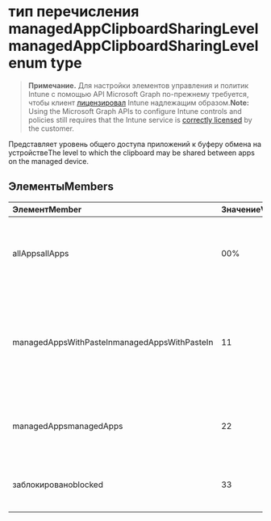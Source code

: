 # <a name="managedappclipboardsharinglevel-enum-type"></a><span data-ttu-id="b9c2a-101">тип перечисления managedAppClipboardSharingLevel</span><span class="sxs-lookup"><span data-stu-id="b9c2a-101">managedAppClipboardSharingLevel enum type</span></span>

> <span data-ttu-id="b9c2a-102">**Примечание.** Для настройки элементов управления и политик Intune с помощью API Microsoft Graph по-прежнему требуется, чтобы клиент [лицензировал](https://go.microsoft.com/fwlink/?linkid=839381) Intune надлежащим образом.</span><span class="sxs-lookup"><span data-stu-id="b9c2a-102">**Note:** Using the Microsoft Graph APIs to configure Intune controls and policies still requires that the Intune service is [correctly licensed](https://go.microsoft.com/fwlink/?linkid=839381) by the customer.</span></span>

<span data-ttu-id="b9c2a-103">Представляет уровень общего доступа приложений к буферу обмена на устройстве</span><span class="sxs-lookup"><span data-stu-id="b9c2a-103">The level to which the clipboard may be shared between apps on the managed device.</span></span>
## <a name="members"></a><span data-ttu-id="b9c2a-104">Элементы</span><span class="sxs-lookup"><span data-stu-id="b9c2a-104">Members</span></span>
|<span data-ttu-id="b9c2a-105">Элемент</span><span class="sxs-lookup"><span data-stu-id="b9c2a-105">Member</span></span>|<span data-ttu-id="b9c2a-106">Значение</span><span class="sxs-lookup"><span data-stu-id="b9c2a-106">Value</span></span>|<span data-ttu-id="b9c2a-107">Описание</span><span class="sxs-lookup"><span data-stu-id="b9c2a-107">Description</span></span>|
|:---|:---|:---|
|<span data-ttu-id="b9c2a-108">allApps</span><span class="sxs-lookup"><span data-stu-id="b9c2a-108">allApps</span></span>|<span data-ttu-id="b9c2a-109">0</span><span class="sxs-lookup"><span data-stu-id="b9c2a-109">0%</span></span>|<span data-ttu-id="b9c2a-110">Общий доступ разрешен между всеми приложениями, управляемыми или нет</span><span class="sxs-lookup"><span data-stu-id="b9c2a-110">Sharing is allowed between all apps, managed or not</span></span>|
|<span data-ttu-id="b9c2a-111">managedAppsWithPasteIn</span><span class="sxs-lookup"><span data-stu-id="b9c2a-111">managedAppsWithPasteIn</span></span>|<span data-ttu-id="b9c2a-112">1</span><span class="sxs-lookup"><span data-stu-id="b9c2a-112">1</span></span>|<span data-ttu-id="b9c2a-113">Общий доступ разрешен между всеми управляемыми приложениями с помощью включенной вставки</span><span class="sxs-lookup"><span data-stu-id="b9c2a-113">Sharing is allowed between all managed apps with paste in enabled</span></span>|
|<span data-ttu-id="b9c2a-114">managedApps</span><span class="sxs-lookup"><span data-stu-id="b9c2a-114">managedApps</span></span>|<span data-ttu-id="b9c2a-115">2</span><span class="sxs-lookup"><span data-stu-id="b9c2a-115">2</span></span>|<span data-ttu-id="b9c2a-116">Общий доступ разрешен между всеми управляемыми приложениями</span><span class="sxs-lookup"><span data-stu-id="b9c2a-116">Sharing is allowed between all managed apps</span></span>|
|<span data-ttu-id="b9c2a-117">заблокировано</span><span class="sxs-lookup"><span data-stu-id="b9c2a-117">blocked</span></span>|<span data-ttu-id="b9c2a-118">3</span><span class="sxs-lookup"><span data-stu-id="b9c2a-118">3</span></span>|<span data-ttu-id="b9c2a-119">Общий доступ между приложениями отключен</span><span class="sxs-lookup"><span data-stu-id="b9c2a-119">Sharing between apps is disabled</span></span>|



